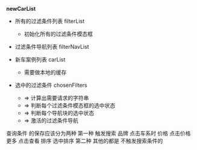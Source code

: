 **newCarList**

- 所有的过滤条件列表 filterList

  - 初始化所有的过滤条件模态框

- 过滤条件导航列表 filterNavList

- 新车案例列表 carList

  - 需要做本地的缓存

- 选中的过滤条件 chosenFilters

  - => 计算出需要请求的字符串
  - => 判断每个过滤条件模态框的选中状态
  - => 判断每个导航块的选中状态
  - => 激活的过滤条件导航


查询条件 的保存应该分为两种
第一种 触发搜索
品牌 点击车系时
价格 点击价格
更多 点击查看
排序 选中排序
第二种
其他的都是 不触发搜索条件的
